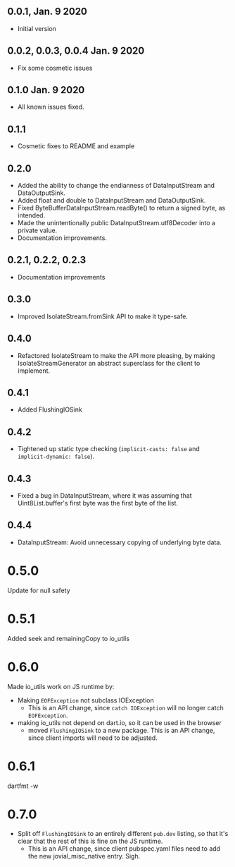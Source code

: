 ## 0.0.1, Jan. 9 2020

- Initial version

## 0.0.2, 0.0.3, 0.0.4 Jan. 9 2020

- Fix some cosmetic issues

## 0.1.0 Jan. 9 2020

- All known issues fixed.

## 0.1.1

- Cosmetic fixes to README and example

## 0.2.0

- Added the ability to change the endianness of DataInputStream
  and DataOutputSink.
- Added float and double to DataInputStream and DataOutputSink.
- Fixed ByteBufferDataInputStream.readByte() to return a signed
  byte, as intended.
- Made the unintentionally public DataInputStream.utf8Decoder
  into a private value.
- Documentation improvements.

## 0.2.1, 0.2.2, 0.2.3

- Documentation improvements

## 0.3.0

- Improved IsolateStream.fromSink API to make it type-safe.

## 0.4.0

- Refactored IsolateStream to make the API more pleasing, by making
  IsolateStreamGenerator<T> an abstract superclass for the client to
  implement.

## 0.4.1

- Added FlushingIOSink

## 0.4.2

- Tightened up static type checking (`implicit-casts: false` and
  `implicit-dynamic: false`).

## 0.4.3

- Fixed a bug in DataInputStream, where it was assuming that
  Uint8List.buffer's first byte was the first byte of the list.

## 0.4.4

- DataInputStream:  Avoid unnecessary copying of underlying byte data.

# 0.5.0

Update for null safety

# 0.5.1

Added seek and remainingCopy to io_utils

# 0.6.0

Made io_utils work on JS runtime by:
- Making `EOFException` not subclass IOException
  - This is an API change, since `catch IOException` will no longer catch `EOFException`.
- making io_utils not depend on dart.io, so it can be used in the browser
  - moved `FlushingIOSink` to a new package.  This is an API change,
    since client imports will need to be adjusted.

# 0.6.1
dartfmt -w

# 0.7.0
- Split off `FlushingIOSink` to an entirely different `pub.dev` listing, so that it's
  clear that the rest of this is fine on the JS runtime.
  - This is an API change, since client pubspec.yaml files need to add the new
    jovial_misc_native entry.  Sigh.
